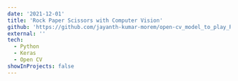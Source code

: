 ```yaml
---
date: '2021-12-01'
title: 'Rock Paper Scissors with Computer Vision'
github: 'https://github.com/jayanth-kumar-morem/open-cv_model_to_play_Rock-Paper-Scissors_Computer_vs_player_through_webcam'
external: ''
tech:
  - Python
  - Keras
  - Open CV
showInProjects: false
---
```

